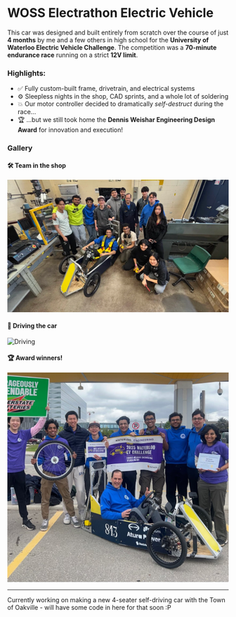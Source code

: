 # WOSS Electrathon Electric Vehicle

This car was designed and built entirely from scratch over the course of just **4 months** by me and a few others in high school for the **University of Waterloo Electric Vehicle Challenge**. The competition was a **70-minute endurance race** running on a strict **12V limit**.

### Highlights:
- ✅ Fully custom-built frame, drivetrain, and electrical systems
- ⚙️ Sleepless nights in the shop, CAD sprints, and a whole lot of soldering
- 💥 Our motor controller decided to dramatically *self-destruct* during the race...
- 🏆 ...but we still took home the **Dennis Weishar Engineering Design Award** for innovation and execution!

### Gallery

#### 🛠️ Team in the shop
![Team with car](./images/team_in_shop.jpg)

#### 🏁 Driving the car
![Driving](./images/zane_driving.jpg)

#### 🏆 Award winners!
![Award photo](./images/with_award.jpg)

---

Currently working on making a new 4-seater self-driving car with the Town of Oakville - will have some code in here for that soon :P
